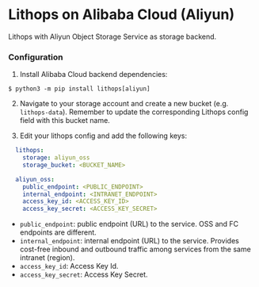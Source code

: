 # Lithops on Alibaba Cloud (Aliyun)

Lithops with Aliyun Object Storage Service as storage backend.


### Configuration

1. Install Alibaba Cloud backend dependencies:

```
$ python3 -m pip install lithops[aliyun]
```

2. Navigate to your storage account and create a new bucket (e.g. `lithops-data`). Remember to update the corresponding Lithops config field with this bucket name.

3. Edit your lithops config and add the following keys:

```yaml
  lithops:
    storage: aliyun_oss
    storage_bucket: <BUCKET_NAME>

  aliyun_oss:
    public_endpoint: <PUBLIC_ENDPOINT>
    internal_endpoint: <INTRANET_ENDPOINT>
    access_key_id: <ACCESS_KEY_ID>
    access_key_secret: <ACCESS_KEY_SECRET>
```

   - `public_endpoint`: public endpoint (URL) to the service. OSS and FC endpoints are different.
   - `internal_endpoint`: internal endpoint (URL) to the service. Provides cost-free inbound and outbound traffic among services from the same intranet (region).
   - `access_key_id`: Access Key Id.
   - `access_key_secret`: Access Key Secret.
